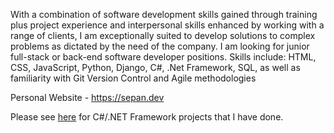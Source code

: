 With a combination of software development skills gained through training plus project experience and interpersonal skills enhanced by working with a range of clients, I am exceptionally suited to develop solutions to complex problems as dictated by the need of the company. I am looking for junior full-stack or back-end software developer positions. Skills include: HTML, CSS, JavaScript, Python, Django, C#, .Net Framework, SQL, as well as familiarity with Git Version Control and Agile methodologies

Personal Website - https://sepan.dev

Please see [here](https://github.com/sepan314/C-Sharp-.NET-Code/blob/master/README.md) for C#/.NET Framework projects that I have done.
